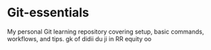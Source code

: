 # Git-essentials
My personal Git learning repository covering setup, basic commands, workflows, and tips.
gk of didii du ji in RR equity oo
